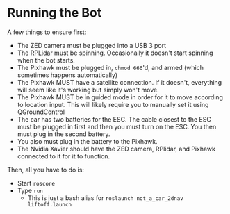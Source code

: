 # Running the Bot

A few things to ensure first:
* The ZED camera must be plugged into a USB 3 port
* The RPLidar must be spinning. Occasionally it doesn't start spinning when the bot starts.
* The Pixhawk must be plugged in, `chmod 666`'d, and armed (which sometimes happens automatically)
* The Pixhawk MUST have a satellite connection. If it doesn't, everything will seem like it's working but simply won't move.
* The Pixhawk MUST be in guided mode in order for it to move according to location input. This will likely require you to manually set it using QGroundControl
* The car has two batteries for the ESC. The cable closest to the ESC must be plugged in first and then you must turn on the ESC. You then must plug in the second battery.
* You also must plug in the battery to the Pixhawk.
* The Nvidia Xavier should have the ZED camera, RPlidar, and Pixhawk connected to it for it to function. 

Then, all you have to do is:
* Start `roscore`
* Type `run` 
  * This is just a bash alias for `roslaunch not_a_car_2dnav liftoff.launch`


